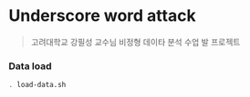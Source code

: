 # Underscore word attack

> 고려대학교 강필성 교수님 비정형 데이타 분석 수업 발 프로젝트

### Data load

```bash
. load-data.sh
```